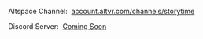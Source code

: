 <p>Altspace Channel:&nbsp;&nbsp;<a href="https://account.altvr.com/channels/storytime" target="_blank" id="channel">account.altvr.com/channels/storytime</a></p>
<p>Discord Server:&nbsp;&nbsp;<a href="" id="discord">Coming Soon</a></p>